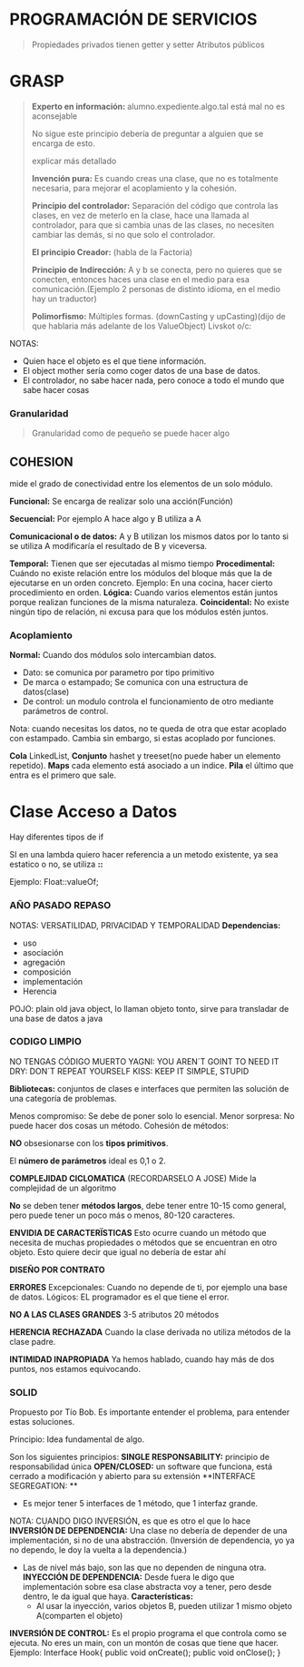 # PROGRAMACIÓN DE SERVICIOS
>Propiedades privados tienen getter y setter
>Atributos públicos

# GRASP
>**Experto en información:**
>alumno.expediente.algo.tal está mal no es aconsejable
>
>No sigue este principio debería de preguntar a alguien que se encarga de esto.
>
>explicar más detallado
>
>**Invención pura:** Es cuando creas una clase, que no es totalmente necesaria, para mejorar el acoplamiento y la cohesión.
>
>**Principio del controlador:** Separación del código que controla las clases, en vez de meterlo en la clase, hace una llamada al controlador, para que si cambia unas de las clases, no necesiten cambiar las demás, si no que solo el controlador.
>
>**El principio Creador:** (habla de la Factoria)
>
>**Principio de Indirección:** A y b se conecta, pero no quieres que se conecten, entonces haces una clase en el medio para esa comunicación.(Ejemplo 2 personas de distinto idioma, en el medio hay un traductor)
>
>**Polimorfismo:** Múltiples formas. (downCasting y upCasting)(dijo de que hablaria más adelante de los ValueObject)
>Livskot o/c: 


NOTAS: 
- Quien hace el objeto es el que tiene información.
- El object mother sería como coger datos de una base de datos.
- El controlador, no sabe hacer nada, pero conoce a todo el mundo que sabe hacer cosas


### Granularidad
> Granularidad como de pequeño se puede hacer algo


## COHESION
mide el grado de conectividad entre los elementos de un solo módulo.

**Funcional:** Se encarga de realizar solo una acción(Función)

**Secuencial:** Por ejemplo A hace algo y B utiliza a A

**Comunicacional o de datos:** A y B utilizan los mismos datos por lo tanto si se utiliza A modificaría el resultado de B y viceversa.


**Temporal:** Tienen que ser ejecutadas al mismo tiempo
**Procedimental:** Cuándo no existe relación entre los módulos del bloque más que la de ejecutarse en un orden concreto.
Ejemplo: En una cocina, hacer cierto procedimiento en orden.
**Lógica:** Cuando varios elementos están juntos porque realizan funciones de la misma naturaleza.
**Coincidental:** No existe ningún tipo de relación, ni excusa para que los módulos estén juntos.

### Acoplamiento

**Normal:** Cuando dos módulos solo intercambian datos.
- Dato: se comunica por parametro por tipo primitivo
- De marca o estampado; Se comunica con una estructura de datos(clase)
- De control: un modulo controla el funcionamiento de otro mediante parámetros de control.


Nota: cuando necesitas los datos, no te queda de otra que estar acoplado con estampado. Cambia sin embargo, si estas acoplado por funciones.


**Cola** LinkedList,
**Conjunto** hashet y treeset(no puede haber un elemento repetido).
**Maps** cada elemento está asociado a un indice.
**Pila** el último que entra es el primero que sale.


# Clase Acceso a Datos
Hay diferentes tipos de if

SI en una lambda quiero hacer referencia a un metodo existente, ya sea estatico o no,
se utiliza **::**

Ejemplo: Float::valueOf;



### AÑO PASADO REPASO
NOTAS: VERSATILIDAD, PRIVACIDAD Y TEMPORALIDAD
**Dependencias:**
- uso
- asociación
- agregación
- composición
- implementación
- Herencia

POJO: plain old java object, lo llaman objeto tonto, sirve para transladar de una base de datos a java

### CODIGO LIMPIO
NO TENGAS CÓDIGO MUERTO
YAGNI: YOU AREN´T GOINT TO NEED IT
DRY: DON´T REPEAT YOURSELF
KISS: KEEP IT SIMPLE, STUPID

**Bibliotecas:** conjuntos de clases e interfaces que permiten las solución de una categoría de problemas.

Menos compromiso: Se debe de poner solo lo esencial.
Menor sorpresa: No puede hacer dos cosas un método.
Cohesión de métodos: 

**NO** obsesionarse con los **tipos primitivos**.

El **número de parámetros** ideal es 0,1 o 2.

**COMPLEJIDAD CICLOMATICA** (RECORDARSELO A JOSE)
Mide la complejidad de un algoritmo 

**No** se deben tener **métodos largos**, debe tener entre 10-15 como general, pero puede tener un poco más o menos, 80-120 caracteres.


**ENVIDIA DE CARACTERÏSTICAS**
Esto ocurre cuando un método que necesita de muchas propiedades o métodos que se encuentran en otro objeto.
Esto quiere decir que igual no debería de estar ahí

**DISEÑO POR CONTRATO**


**ERRORES**
Excepcionales: Cuando no depende de ti, por ejemplo una base de datos.
Lógicos: EL programador es el que tiene el error.


**NO A LAS CLASES GRANDES**
3-5 atributos
20 métodos

**HERENCIA RECHAZADA**
Cuando la clase derivada no utiliza métodos de la clase padre.

**INTIMIDAD INAPROPIADA**
Ya hemos hablado, cuando hay más de dos puntos, nos estamos equivocando.

### SOLID
Propuesto por Tío Bob.
Es importante entender el problema, para entender estas soluciones.

Principio: Idea fundamental de algo.

Son los siguientes principios:
**SINGLE RESPONSABILITY:** principio de responsabilidad única
**OPEN/CLOSED:** un software que funciona, está cerrado a modificación y abierto para su extensión
**INTERFACE SEGREGATION: **
- Es mejor tener 5 interfaces de 1 método, que 1 interfaz grande.

NOTA: CUANDO DIGO INVERSIÓN, es que es otro el que lo hace
**INVERSIÓN DE DEPENDENCIA:** Una clase no debería de depender de una implementación, si no de una abstracción.
(Inversión de dependencia, yo ya no dependo, le doy la vuelta a la dependencia.)
- Las de nivel más bajo, son las que no dependen de ninguna otra.
**INYECCIÓN DE DEPENDENCIA:** Desde fuera le digo que implementación sobre esa clase abstracta voy a tener, pero desde dentro, le da igual que haya.
	**Características:**
	- Al usar la inyección, varios objetos B, pueden utilizar 1 mismo objeto A(comparten el objeto)

**INVERSIÓN DE CONTROL:** Es el propio programa el que controla como se ejecuta. No eres un main, con un montón de cosas que tiene que hacer.
Ejemplo:
	Interface Hook{
		public void onCreate();
		public void onClose();
	}